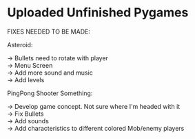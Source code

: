 # Uploaded Unfinished Pygames

FIXES NEEDED TO BE MADE:

Asteroid:

-> Bullets need to rotate with player<br>
-> Menu Screen<br>
-> Add more sound and music<br>
-> Add levels<br>

PingPong Shooter Something:

-> Develop game concept. Not sure where I'm headed with it<br>
-> Fix Bullets<br>
-> Add sounds<br>
-> Add characteristics to different colored Mob/enemy players<br>


